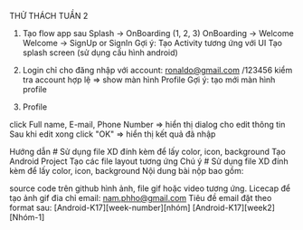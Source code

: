 THỬ THÁCH TUẦN 2

1. Tạo flow app sau
Splash -> OnBoarding (1, 2, 3)
OnBoarding -> Welcome
Welcome -> SignUp or SignIn
Gợi ý:
Tạo Activity tương ứng với UI
Tạo splash screen (sử dụng cấu hình android)

2. Login
chỉ cho đăng nhập với account: ronaldo@gmail.com /123456
kiểm tra account hợp lệ => show màn hình Profile
Gợi ý:
tạo mới màn hình profile

3. Profile

click Full name, E-mail, Phone Number => hiển thị dialog cho edit thông tin
Sau khi edit xong click "OK" => hiển thị kết quả đã nhập

Hướng dẫn #
Sử dụng file XD đính kèm để lấy color, icon, background
Tạo Android Project
Tạo các file layout tương ứng
Chú ý #
Sử dụng file XD đính kèm để lấy color, icon, background
Nội dung bài nộp bao gồm:

source code trên github
hình ảnh, file gif hoặc video tương ứng. Licecap để tạo ảnh gif
đia chỉ email: nam.phho@gmail.com
Tiêu đề email đặt theo format sau: [Android-K17][week-number][nhóm]
[Android-K17][week2][Nhóm-1]